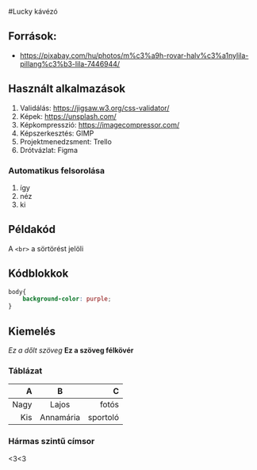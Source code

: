 #Lucky kávézó

## Források:
- https://pixabay.com/hu/photos/m%c3%a9h-rovar-halv%c3%a1nylila-pillang%c3%b3-lila-7446944/

## Használt alkalmazások
1. Validálás: https://jigsaw.w3.org/css-validator/
2. Képek: https://unsplash.com/
3. Képkompresszió: https://imagecompressor.com/
4. Képszerkesztés: GIMP
5. Projektmenedzsment: Trello
6. Drótvázlat: Figma

### Automatikus felsorolása
1. így
1. néz
1. ki

## Példakód
A `<br>` a sörtörést jelöli

## Kódblokkok

```css
body{
    background-color: purple;
}
```

## Kiemelés
_Ez a dőlt szöveg_
__Ez a szöveg félkövér__

### Táblázat
|A  |B  |C     |
|--:|:-:|-----:|
|Nagy|Lajos|fotós    |
|Kis|Annamária|sportoló  |



### Hármas szintű címsor

<3<3
